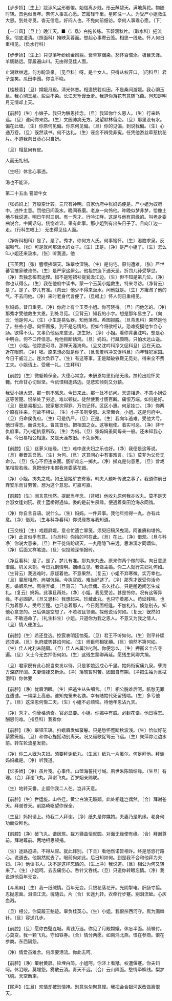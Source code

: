 <!-- { "loadSidebar": true } -->
【步步娇】〔生上〕跋涉风尘形骸倦。始信离乡贱。彤云蘸碧天。满地黄花。物随时转。景色似当年。奈何人事乖心愿。芒履轻千里。星眸注一人。为受严小姐救生大恩。到处寻觅。杳无信息。好闷人也。不免向前细访。奈何人事乖心愿。〔下〕 

【一江风】〔旦上〕晚江天。■〈氵皛〉白拖长练。玉碧涵秋片。〔取水科〕挹流泉。彻底澄淸。〔照面科〕掩映芙蓉面。想起心事寄云笺。相思一线悬。怀人何日重相见。〔负水行科〕 

【步步娇】〔生上〕只见落叶纷纷金风翦。衰草寒烟染。愁怀百倍添。极目天涯。羊肠路远。穿履遍山川。无由得见佳人面。

止渴默林远。何方盼汲泉。〔见旦科〕呀。是个女人。只得从权开口。〔问科旦〕君子差矣。瓜田李园。你岂不晓。 

【桂枝香】〔旦〕嫦娥月殿。淸光休恋。相逢恍若瓜田。不是桑间游媛。我心彻玉泉。我心彻玉泉。些尘不染。长江天堑谩垂涎。我道你落花有意随飞燕。岂知是明月无情却上天。

【前腔】〔生〕小娘子。我只为酬恩挂念。〔旦〕我知你什么恩人。〔生〕行来路远。〔旦〕谁问你来路。〔生〕文园肺病无方。渴望默林留恋。〔旦〕那里没有水。偏在此缠。〔生〕你原何见偏。你原何见偏。〔旦〕你的见偏。到说我偏。〔生〕心通万卷。〔旦〕旣然读书。何不达礼。〔生〕诬金不辨受非寃。任凭他游丝牵惹桃花片。不道我向日葵心只自妍。

〔旦〕相鼠尙有皮。



人而无礼制。

〔生呸〕休言心事违。



渴也不能济。 

第二十五出
誓盟牛女

〔张妈妈上〕万般空计较。三尺有神明。自家仇府中张妈妈便是。严小姐为奴府中。违忤主意。罚他日间汲水。晚间舂磨。老身一向怜他。昨晚似梦非梦。恰像土地与我说道。明日午时三刻。有一秀才。行吟江畔。这是与他有夙缘的。叫老身委曲说合。中间话句。恍惚难详。果有此事。那小姐到有出头日子了。且向江边一走。〔行科生唱上〕 无由得见佳人面。

〔净听科相科〕是了。是了。秀才。你何方人氏。何事恼怀。〔生〕渴脗求泉。反招呕气。〔张〕可是就问那汲水的女子。〔生〕正是。〔净〕是严小姐了。〔生〕怎么叫小姐还来汲水。〔张〕听我道。他 

【玉芙蓉】〔张〕簪缨拂曙天。珠翠妆深院。〔生〕是何宅。原何遭难。〔张〕严世蕃官摧家破谁怜。〔生〕是严家这厮么。他祖宗造下通天恶。折罚儿孙受孼愆。〔净〕吾独念桓君运悭。惜不是短裙衫提瓮汲江边。〔生〕但不知是第几位。〔净〕你也认得么。〔生〕我在他府中读书。蒙一个玉英小姐救生。特来寻访。〔净背云〕是了。是了。梦儿有准。〔向云〕他少不得来汲水。问他就是。〔生〕方纔淘了他的气。不去问他。〔净〕来时老身代言便了。〔旦唱上〕怀人何日重相见。

张妈妈。昔日重劳。〔净〕你府上有个玉英小姐。你可晓得。〔旦〕问他怎的。〔净〕那秀才受他救生大恩。到处寻觅。〔旦背云〕知我的小字。想是那年易生了。〔向云〕他是何人。〔生〕小生是易弘器。知他落难。希图报脱。〔旦背思科〕果然是他了。些些小惠。尙怀图报。到不是忘情的。但如今将欲相认。恐难捉摸他乍会心肠。欲得不认。又辜负他远来意思。怎生好。〔净〕小姐。看你背裏沈吟。想是心中明白。何不口传信息。免他目断鳞鸿。〔旦〕妈妈。行藏颇晓。只怕水远山遥。〔生〕小姐。他踪迹可寻。那惮天涯海角。〔旦又沈吟科净又促科旦〕远在天边。近在眼前。〔净〕呸。原来想必就是你了。〔旦含羞科净又促科旦〕向年轻犯家园。今日干威江上。连次负罪了。〔生〕有这等事。正是踏破铁鞋无觅处。得来全不费工夫。小姐请上。受我一礼。〔生拜科〕 

【前腔】〔生〕微躯赖保全。大德心常念。未酬恩每思衔结无缘。扶轮出险怀灵輙。代命甘心切赵坚。今祇恨相逢路边。见悲欢倾刻又分辕。

我受小姐大恩，那一刻不感念。今日来此。那一处不访问。天遣相逢。不意小姐受这等苦楚。恨杀处了穷途。难以顿拔。徒然使我寸肠百断。痛恨万端。如何是好。〔旦〕旣是易相公。奴家屡次得罪。万勿记怀。区区小惠。何足挂口。〔净〕你两个原有往来。何故不相认。〔生〕小子虽则受恩。未常面会。小姐。这是何府中。〔旦〕归命侯仇府。〔生〕可是仇严。〔旦〕正是。〔生〕我向年逃难。受他大亏。他日得志。而诛无礼。曹其首也。把相国之女。这等粗使。着实可恶。〔净〕非干仇府事。乃小姐执意所取。〔生〕为何。〔旦〕张妈妈虽同母亲一般。还未知我心事。今日易相公相逢。又是天涯故旧。不免诉知。 

【前腔】〔旦〕丝萝义结缘。〔生〕难中遂夫妇之乐也好。〔净〕我便是这等说。〔旦〕秦晋乖吾愿。〔生〕为何。〔旦〕这其间心中有事难言。〔生〕莫非为父母无命么。〔旦〕伤心不但违亲面。肠断难忘一掷丸。〔净〕掷丸是何意思。〔旦〕曾戏笔相投若缘。竟把他作韦郞我肯委落花钿。

〔净〕小姐。掷丸之戏。如王慧姬纩衣寄塞。韩夫人题叶传波之事了。我道你前日弃安乐而甘劳苦。想为这个意思。可嘉可嘉。 

【前腔】〔生〕闻言意恍然。提起当年念。〔背唱〕他收丸原何我亦收丸。莫不是天台淑女逢刘阮。裴士蓝桥得遇仙。委的是前生夙缘。便遇着桑田沧海永同镌。

〔净〕你自言自语。说什么。〔生〕妈妈。一件异事。我他年拾得一丸。亦有此意。〔净〕借观。〔生与科净看科〕你说缘故与我知道。 

【玉交枝】〔生〕戏题屛媛。意仓忙遗亡翠笺。须臾旧稿风曳现。阿谁赓和堪怜。〔净〕此言似乎有意。〔向旦科〕你拾的可在此。〔旦〕在此。〔净〕借观。〔旦与科净〕你说大意来。〔旦〕栏干徙倚盼瑶天。一丸隐隐飞来远。思淋漓才同谪仙。〔净〕后面又样笔迹。〔旦〕似投琼深惭报砖。

〔净互看科〕是了。是了。梦儿有准。那丸来丸去。原来你两个做的事。向日意思潜藏。机关未剖。今日丸剖情明。姻缘立见。我做主婚。你二人就行夫妇礼何如。〔生背云〕我逃难时。原疑着他。不意果然。〔复云〕小姐不弃寒微。实万幸也。〔旦〕曩居相府。尙堪伉俪。今执官奴。难当好逑了。〔净〕那秀才旣受你活命恩。婚姻夙世。焉得弃嫌。〔旦背云〕飞丸佳偶。虽久挂心。只是邂逅间怎生成礼。〔复云〕妈妈。此事且再处。〔净〕小姐。我见受苦。甚是怜你。况有这等异缘。不必固辞。〔旦又思科〕我想起来。珍藏此丸。也只守着那人。苟延残喘。也只为着那人。受尽苦楚。也只恋着那人。今日觌面相逢。不加礼待。倏忽别去。知他心意怎的。已后俱是空想了。不若权且领诺。探他说话何如。〔复云〕旣然如此。不敢违命了。〔礼生科生〕小姐。只道你为我之恩人。不意又为我之情人。〔旦〕情人便怎么。 

【前腔】〔生〕若还登选。控宸衷明廷恤寃。〔旦〕君王不听如何。〔生〕则平补牍还须谏。〔旦〕仇府威势甚焰何如。〔生〕师臣师相犹顚。〔旦〕倘然不第何如。〔生〕佳人叱利未随肩。〔旦〕佳人未属沙叱利。你便怎么。〔生〕押衙义士应寻遍。〔旦〕义士今无古押衙何如。〔生〕这残生蒙卿再延。愿残生同卿共捐。

〔旦〕君家旣有此心奴当束发以待。只是爹娘远戍心千里。姑妈衔寃痛九泉。孽海方深跻岸阔。夫妻情挂又新添。〔净〕落魄暂时苦。团圞自有期。〔净把生袖为旦拭泪科〕你休要 

【前腔】〔净〕忧眉泪眼。〔生〕把逃生从头细言。〔旦〕相公脱难后呵。祇愁无罪连遭谴。一绳梁上高悬。谁知鬼箓未名镌。幸有陆姑代死留残喘。〔生〕多亏他了。〔旦〕这深恩何惭二天。〔生〕小姐不必烦恼。待他年恩沾九天。

〔净〕秀才。你骨格淸奇。官必显要。小姐。你媚中有威。必封花诰。他日得志。酬恩何难。〔指旦科〕我看你 

【前腔】〔净〕翠钿玉瑱。扫蛾眉发如虿鬈。只是愁怀蹙断秋波浅。〔生〕恰似好花萦雾笼烟。〔旦〕和你心旌摇动别离天。况又骊歌促驾云飞远。〔生〕聚萍踪江边水前。转车轮流星发箭。

〔净〕你二人旣为夫妇。须要拜谢纸丸。〔生旦〕纸丸一片笺尔。何足拜他。拜谢妈妈纔是。〔净〕听我道。 

【忆多娇】〔净〕虽片笺。心事传。山盟海誓托寸缄。夙世朱陈暗结缘。〔生旦〕有理。〔合〕拜谢飞丸。拜谢飞丸。百岁姻亲赐联。

〔生〕地转天番。止留你我二人在。岂非天意。 

【前腔】〔生〕世运旋。山谷迁。黄尘白浪无踬顚。此处相逢岂偶然。〔合〕拜谢苍天。拜谢苍天。前路崎岖望你保全。

〔生旦〕妈妈请上。待我二人拜谢。〔净〕纸丸是你媒妁。夫妻乃是夙缘。老身何功而受拜也。 

【前腔】〔净〕破飞丸。谐凤鸳。裁方辏曲恰就圆。对面无缘使有缘。〔合〕拜谢尊前。拜谢尊前。两地相思顿捐。

〔生〕途路迢递。不得从容。就此拜别。〔下旦〕看他然诺暂相许。终是悠悠行路心。说道去。他飘然就去了。眼前尙如此。后日知如何。到是我不合和他拜为夫妇。〔净〕他读书人。决不是这样忘情的。〔生上净〕我说道。〔旦〕相公为何又转来了。〔生〕小姐呵。去去痛伤心。呑针又呑线。〔旦〕只道你转眼忘情。〔净〕我说道他百年无变。 

【斗黑麻】〔生〕我一纸缄情。百年无变。只恨花落花开。光阴掣电。肝肠寸翦。忍抛恩面。泪滴江流。魂随云。片〔合〕长途九转。衣牵行步蹇。别泪流眦。心灰血溅。

〔旦〕相公。你莫履王魁迹。辜负桂英心。〔生〕小姐。我恨杀西河守。焉为画棘针。〔旦〕容送几步。 

【前腔】〔旦〕愿你白璧连城。靑钱万选。你见了月殿嫦娥。休忘半面。频嘱付。心莫变。我一颗飞丸。守如铁券。〔合〕情分两愿。如南鸿北燕。恨在参商。恨在参商。东西隔怨。

〔净〕情爱虽难舍。何须要泪流。你此去呵。 

【前腔】〔净〕策射黄扉。轮埋白简。小姐呵。你泾上看羝。权遭偃蹇。你夫妇呵。休泪眼。莫埋怨。雾散云消。靑天不远。〔合〕云山隔面。愁情牵柳线。梨梦飞魂。天空断柬。

【尾声】〔生旦〕欢情却被愁情掩。别意匆匆聚意悭。我把会合银河返改做离恨天。

